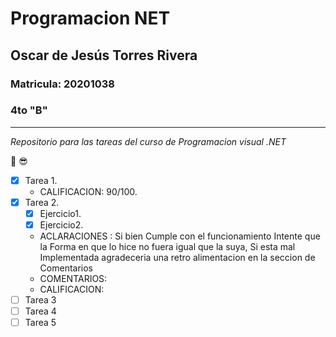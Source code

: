 # Programacion NET
## Oscar de Jesús Torres Rivera
### Matricula: 20201038
### 4to "B"

---
_Repositorio para las tareas del curso de Programacion visual .NET_

:cowboy_hat_face: :sunglasses:

- [x] Tarea 1.
  - CALIFICACION: 90/100. 
- [x] Tarea 2.
  - [x] Ejercicio1.
  - [x] Ejercicio2.
  - ACLARACIONES : Si bien Cumple con el funcionamiento Intente que la Forma en que lo hice no fuera igual que la suya, Si esta mal Implementada agradeceria una retro alimentacion en la seccion de Comentarios
  - COMENTARIOS: 
  - CALIFICACION:
- [ ] Tarea 3
- [ ] Tarea 4
- [ ] Tarea 5
